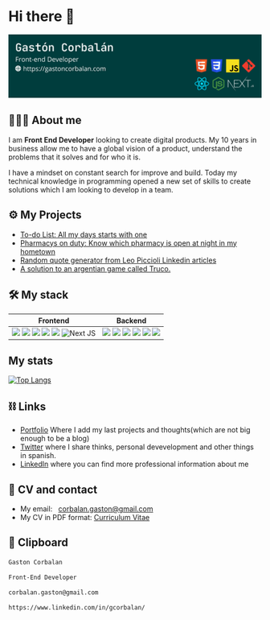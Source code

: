 # Hi there 👋 

![banner with mi name, Gaston Corbalan and the technologies that I know](./Linkedin%20Banner.png)

## 👨🏽‍💻 About me
I am **Front End Developer** looking to create digital products. My 10 years in business allow me to have a global vision of a product, understand the problems that it solves and for who it is. 

I have a mindset on constant search for improve and build. Today my technical knowledge in programming opened a new set of skills to create solutions which I am looking to develop in a team.

## ⚙️ My Projects
- [To-do List: All my days starts with one](https://github.com/ImGaston/to-do-list)
- [Pharmacys on duty: Know which pharmacy is open at night in my hometown](https://github.com/ImGaston/farmacias-de-turno)
- [Random quote generator from Leo Piccioli Linkedin articles](https://github.com/ImGaston/quote-generator)
- [A solution to an argentian game called Truco.](https://github.com/ImGaston/anotador)

## 🛠 My stack 
|Frontend|Backend|
|---|---|
|<img src="https://img.shields.io/badge/JavaScript-323330?style=for-the-badge&logo=javascript&logoColor=F7DF1E"/> <img src="https://img.shields.io/badge/HTML5-E34F26?style=for-the-badge&logo=html5&logoColor=white"/> <img src="https://img.shields.io/badge/React-20232A?style=for-the-badge&logo=react&logoColor=61DAFB" /> <img src="https://img.shields.io/badge/Jest-323330?style=for-the-badge&logo=Jest&logoColor=white" /> <img src="https://img.shields.io/badge/CSS3-1572B6?style=for-the-badge&logo=css3&logoColor=white"/> ![Next JS](https://img.shields.io/badge/Next-black?style=for-the-badge&logo=next.js&logoColor=white)|<img src="https://img.shields.io/badge/Node.js-339933?style=for-the-badge&logo=nodedotjs&logoColor=white" /> <img src="https://img.shields.io/badge/Express.js-000000?style=for-the-badge&logo=express&logoColor=white" /> <img src="https://img.shields.io/badge/MongoDB-4EA94B?style=for-the-badge&logo=mongodb&logoColor=white"/> <img src="https://img.shields.io/badge/MySQL-00000F?style=for-the-badge&logo=mysql&logoColor=white"/> <img src="https://img.shields.io/badge/Laravel-FF2D20?style=for-the-badge&logo=laravel&logoColor=white"/> <img src="https://img.shields.io/badge/PHP-777BB4?style=for-the-badge&logo=php&logoColor=white"/>|

## My stats 

[![Top Langs](https://github-readme-stats.vercel.app/api/top-langs/?username=ImGaston&layout=compact)](https://github.com/ImGaston/github-readme-stats)


## ⛓ Links
- [Portfolio](https://gastoncorbalan.com) Where I add my last projects and thoughts(which are not big enough to be a blog)
- [Twitter](https://twitter.com/imgast0n) where I share thinks, personal devevelopment and other things in spanish.
- [LinkedIn](https://www.linkedin.com/in/gcorbalan//) where you can find more professional information about me

## 📲 CV and contact
- My email: <a style="margin-left: 8px;" href="mailto:corbalan.gaston@gmail.com">corbalan.gaston@gmail.com</a>
- My CV in PDF format: <a style="text-align: center;" href="https://drive.google.com/file/d/1Dxg8jbDcKFodlWSdY9nKqXvR4a_zdNDe/view">Curriculum Vitae</a>

## 📎 Clipboard
```
Gaston Corbalan
```
```
Front-End Developer
```
```
corbalan.gaston@gmail.com
```
```
https://www.linkedin.com/in/gcorbalan/
```
